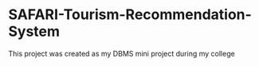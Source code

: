 # SAFARI-Tourism-Recommendation-System
This project was created as my DBMS mini project during my college 
